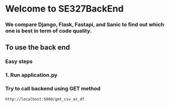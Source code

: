 # Welcome to SE327BackEnd
### We compare Django, Flask, Fastapi, and Sanic to find out which one is best in term of code quality.
## To use the back end
### Easy steps
### 1. Run application.py
### Try to call backend using GET method
```
http://localhost:5000/get_csv_as_df
```
